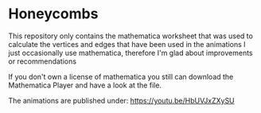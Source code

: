 # Honeycombs



This repository only contains the mathematica worksheet that was used to calculate the vertices and edges that have been used in the animations
I just occasionally use mathematica, therefore I'm glad about improvements or recommendations

If you don't own a license of mathematica you still can download the Mathematica Player and have a look at the file. 

The animations are published under:
https://youtu.be/HbUVJxZXySU
